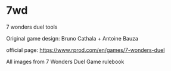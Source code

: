 # 7wd
7 wonders duel tools

Original game design: Bruno Cathala + Antoine Bauza

official page: https://www.rprod.com/en/games/7-wonders-duel

All images from 7 Wonders Duel Game rulebook
